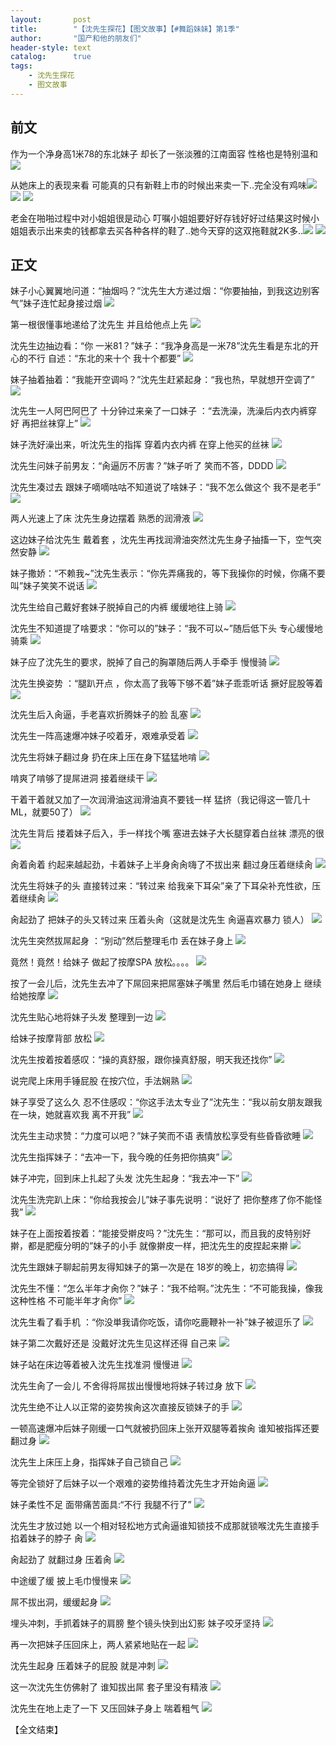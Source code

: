```yaml
---
layout:       post
title:        "【沈先生探花】【图文故事】【#舞蹈妹妹】第1季"
author:       "国产和他的朋友们"
header-style: text
catalog:      true
tags:
    - 沈先生探花
    - 图文故事
---
```


## 前文

作为一个净身高1米78的东北妹子 却长了一张淡雅的江南面容 性格也是特别温和![](https://jt.mcq93.app/tupian/forum/202412/13/224408ckgkhrb00gk0ccyc.gif)

从她床上的表现来看 可能真的只有新鞋上市的时候出来卖一下..完全没有鸡味![](https://jt.mcq93.app/tupian/forum/202412/13/224432x87evzre01y8as86.gif)
![](https://jt.mcq93.app/tupian/forum/202412/13/224434ji57mnk55jnjh1jw.gif)
![](https://jt.mcq93.app/tupian/forum/202412/13/224051f5j9ee95jap6aaxa.gif)

老金在啪啪过程中对小姐姐很是动心 叮嘱小姐姐要好好存钱好好过结果这时候小姐姐表示出来卖的钱都拿去买各种各样的鞋了..她今天穿的这双拖鞋就2K多..![](https://jt.mcq93.app/tupian/forum/202412/13/224054gytjsatyrooxj1s9.gif)
![](https://jt.mcq93.app/tupian/forum/202412/13/224057tv77t95kkffof5c4.gif)

## 正文

妹子小心翼翼地问道：“抽烟吗？”沈先生大方递过烟：“你要抽抽，到我这边别客气”妹子连忙起身接过烟
![](https://tju.7pzzv.us/tupian/forum/202501/19/013900y44ud29zxkyygxiu.gif)

第一根很懂事地递给了沈先生 并且给他点上先
![](https://tju.7pzzv.us/tupian/forum/202501/19/013906th6631uiv15j3ll5.gif)

沈先生边抽边看：“你 一米81？”妹子：“我净身高是一米78”沈先生看是东北的开心的不行 自述：“东北的来十个 我十个都要”
![](https://tju.7pzzv.us/tupian/forum/202501/19/013913yfk1dvkddrvc00ar.gif)

妹子抽着抽着：“我能开空调吗？”沈先生赶紧起身：“我也热，早就想开空调了”
![](https://tju.7pzzv.us/tupian/forum/202501/19/013923mcqhcmz4fifuc4s9.gif)

沈先生一人阿巴阿巴了 十分钟过来亲了一口妹子 ：“去洗澡，洗澡后内衣内裤穿好 再把丝袜穿上”
![](https://tju.7pzzv.us/tupian/forum/202501/19/013934ua11cjfrazw10t5e.gif)

妹子洗好澡出来，听沈先生的指挥 穿着内衣内裤 在穿上他买的丝袜
![](https://tju.7pzzv.us/tupian/forum/202501/19/013944l89df889pp298p92.gif)

沈先生问妹子前男友：“肏逼厉不厉害？”妹子听了 笑而不答，DDDD
![](https://tju.7pzzv.us/tupian/forum/202501/19/013954njjjjzgm1e94m9gg.gif)

沈先生凑过去 跟妹子嘀嘀咕咕不知道说了啥妹子：“我不怎么做这个 我不是老手”
![](https://tju.7pzzv.us/tupian/forum/202501/19/014006bxu8xd49x7ak88au.gif)

两人光速上了床 沈先生身边摆着 熟悉的润滑液
![](https://tju.7pzzv.us/tupian/forum/202501/19/014019ndx6x67xsylgdp6x.gif)

这边妹子给沈先生 戴着套 ，沈先生再找润滑油突然沈先生身子抽搐一下，空气突然安静
![](https://tju.7pzzv.us/tupian/forum/202501/19/014032b54xyc7lic4i5vzc.gif)

妹子撒娇：“不赖我~”沈先生表示：“你先弄痛我的，等下我操你的时候，你痛不要叫”妹子笑笑不说话
![](https://tju.7pzzv.us/tupian/forum/202501/19/014043ujvjwjtqspest5qc.gif)

沈先生给自己戴好套妹子脱掉自己的内裤 缓缓地往上骑
![](https://tju.7pzzv.us/tupian/forum/202501/19/014100qyu99w9905kr9kr6.gif)

沈先生不知道提了啥要求：“你可以的”妹子：“我不可以~”随后低下头 专心缓慢地骑乘
![](https://tju.7pzzv.us/tupian/forum/202501/19/014113ebfzxldbbxxxxz3s.gif)

妹子应了沈先生的要求，脱掉了自己的胸罩随后两人手牵手 慢慢骑
![](https://tju.7pzzv.us/tupian/forum/202501/19/014125s97yyd8hjhkjgy9g.gif)

沈先生换姿势 ：“腿趴开点 ，你太高了我等下够不着”妹子乖乖听话 撅好屁股等着
![](https://tju.7pzzv.us/tupian/forum/202501/19/014138tornvvczccvnvo3v.gif)

沈先生后入肏逼，手老喜欢折腾妹子的脸 乱塞
![](https://tju.7pzzv.us/tupian/forum/202501/19/014151z0pgqz5wxhp85u8p.gif)

沈先生一阵高速爆冲妹子咬着牙，艰难承受着
![](https://tju.7pzzv.us/tupian/forum/202501/19/014203chnlwrawn60ahz3l.gif)

沈先生将妹子翻过身 扔在床上压在身下猛猛地啃
![](https://tju.7pzzv.us/tupian/forum/202501/19/014215euh7qsl706i6ssy7.gif)

啃爽了啃够了提屌进洞 接着继续干
![](https://tju.7pzzv.us/tupian/forum/202501/19/014226kw0433kzwsrrk6un.gif)

干着干着就又加了一次润滑油这润滑油真不要钱一样 猛挤（我记得这一管几十ML，就要50了）
![](https://tju.7pzzv.us/tupian/forum/202501/19/014241xmmzhmu5czaqeuu3.gif)

沈先生背后 搂着妹子后入，手一样找个嘴 塞进去妹子大长腿穿着白丝袜 漂亮的很
![](https://tju.7pzzv.us/tupian/forum/202501/19/014256pyof9ot1lix1dnfx.gif)

肏着肏着 约起来越起劲，卡着妹子上半身肏肏嗨了不拔出来 翻过身压着继续肏
![](https://tju.7pzzv.us/tupian/forum/202501/19/014311mw71ncnren8rlwhb.gif)

沈先生将妹子的头 直接转过来：“转过来 给我亲下耳朵”亲了下耳朵补充性欲，压着继续肏
![](https://tju.7pzzv.us/tupian/forum/202501/19/014326ceosdbutr8xxm8uu.gif)

肏起劲了 把妹子的头又转过来 压着头肏（这就是沈先生 肏逼喜欢暴力 锁人）
![](https://tju.7pzzv.us/tupian/forum/202501/19/014340cxedbt9zmt0tktex.gif)

沈先生突然拔屌起身 ：“别动”然后整理毛巾 丢在妹子身上
![](https://tju.7pzzv.us/tupian/forum/202501/19/014351oa39zt9tq9q0u7it.gif)

竟然！竟然！给妹子 做起了按摩SPA 放松。。。。
![](https://tju.7pzzv.us/tupian/forum/202501/19/014403b3sbikaarsxsbkia.gif)

按了一会儿后，沈先生去冲了下屌回来把屌塞妹子嘴里 然后毛巾铺在她身上 继续给她按摩
![](https://tju.7pzzv.us/tupian/forum/202501/19/014415h5522gwxqw5fj299.gif)

沈先生贴心地将妹子头发 整理到一边
![](https://tju.7pzzv.us/tupian/forum/202501/19/014428wjkn2k5j8o1lxflr.gif)

给妹子按摩背部 放松
![](https://tju.7pzzv.us/tupian/forum/202501/19/014442ccolbcxpr1tzr6zg.gif)

沈先生按着按着感叹：“操的真舒服，跟你操真舒服，明天我还找你”
![](https://tju.7pzzv.us/tupian/forum/202501/19/014456ge7rwdv17r7hs6jz.gif)

说完爬上床用手锤屁股 在按穴位，手法娴熟
![](https://tju.7pzzv.us/tupian/forum/202501/19/014509vq1urx1qwuztqrux.gif)

妹子享受了这么久 忍不住感叹：“你这手法太专业了”沈先生：“我以前女朋友跟我在一块，她就喜欢我 离不开我”
![](https://tju.7pzzv.us/tupian/forum/202501/19/014521ul6ed6v3h458fr7h.gif)

沈先生主动求赞：“力度可以吧？”妹子笑而不语 表情放松享受有些昏昏欲睡
![](https://tju.7pzzv.us/tupian/forum/202501/19/014533naaaouaka1ppzfa1.gif)

沈先生指挥妹子：“去冲一下，我今晚的任务把你搞爽”
![](https://tju.7pzzv.us/tupian/forum/202501/19/014545gqdya4310e0q83t3.gif)

妹子冲完，回到床上扎起了头发 沈先生起身：“我去冲一下”
![](https://tju.7pzzv.us/tupian/forum/202501/19/014557ifr50vvsvfpvd5re.gif)

沈先生洗完趴上床：“你给我按会儿”妹子事先说明：“说好了 把你整疼了你不能怪我”
![](https://tju.7pzzv.us/tupian/forum/202501/19/014606f11ei7zsme6qbni3.gif)

妹子在上面按着按着：“能接受擀皮吗？”沈先生：“那可以，而且我的皮特别好擀，都是肥瘦分明的”妹子的小手 就像擀皮一样，把沈先生的皮捏起来擀
![](https://tju.7pzzv.us/tupian/forum/202501/19/014618om4u7uwhpbfmmdw9.gif)

沈先生跟妹子聊起前男友得知妹子的第一次是在 18岁的晚上，初恋搞得
![](https://tju.7pzzv.us/tupian/forum/202501/19/014629ox5g4mj9h93srv9s.gif)

沈先生不懂：“怎么半年才肏你？”妹子：“我不给啊。”沈先生：“不可能我操，像我这种性格 不可能半年才肏你”
![](https://tju.7pzzv.us/tupian/forum/202501/19/014642sxu0h21xab0uua1h.gif)

沈先生看了看手机 ：“你没単我请你吃饭，请你吃鹿鞭补一补”妹子被逗乐了
![](https://tju.7pzzv.us/tupian/forum/202501/19/014654k8uvbsb5sepvxa2e.gif)

妹子第二次戴好还是 没戴好沈先生见这样还得 自己来
![](https://tju.7pzzv.us/tupian/forum/202501/19/014706hh3p0c33ktzxvffx.gif)

妹子站在床边等着被入沈先生找准洞 慢慢进
![](https://tju.7pzzv.us/tupian/forum/202501/19/014719jzrjjxfjdc0ndvjd.gif)

沈先生肏了一会儿 不舍得将屌拔出慢慢地将妹子转过身 放下
![](https://tju.7pzzv.us/tupian/forum/202501/19/014730e9l29421f912a5an.gif)

沈先生绝不让人以正常的姿势挨肏这次直接反锁妹子的手
![](https://tju.7pzzv.us/tupian/forum/202501/19/014744zuuuo11gt1p1toln.gif)

一顿高速爆冲后妹子刚缓一口气就被扔回床上张开双腿等着挨肏 谁知被指挥还要翻过身
![](https://tju.7pzzv.us/tupian/forum/202501/19/014756znxe45x7axeheggh.gif)

沈先生上床压上身，指挥妹子自己锁自己
![](https://tju.7pzzv.us/tupian/forum/202501/19/014814plnpf5mz5zffvel5.gif)

等完全锁好了后妹子以一个艰难的姿势维持着沈先生才开始肏逼
![](https://tju.7pzzv.us/tupian/forum/202501/19/014828ir3707pj3kb24q47.gif)

妹子柔性不足 面带痛苦面具:“不行 我腿不行了”
![](https://tju.7pzzv.us/tupian/forum/202501/19/014851hot0oqqcos0z1tb9.gif)

沈先生才放过她 以一个相对轻松地方式肏逼谁知锁技不成那就锁喉沈先生直接手掐着妹子的脖子 肏
![](https://tju.7pzzv.us/tupian/forum/202501/19/014903cm99kkxgmwk6q9qq.gif)

肏起劲了 就翻过身 压着肏
![](https://tju.7pzzv.us/tupian/forum/202501/19/014915udm0i0xgiiis0dn2.gif)

中途缓了缓 披上毛巾慢慢来
![](https://tju.7pzzv.us/tupian/forum/202501/19/014929wwgdw3v3ppp5dgwz.gif)

屌不拔出洞，缓缓起身
![](https://tju.7pzzv.us/tupian/forum/202501/19/014945jy55bym5brbrybnu.gif)

埋头冲刺，手抓着妹子的肩膀 整个镜头快到出幻影 妹子咬牙坚持
![](https://tju.7pzzv.us/tupian/forum/202501/19/014959bhltl1qttbqabzke.gif)

再一次把妹子压回床上，两人紧紧地贴在一起
![](https://tju.7pzzv.us/tupian/forum/202501/19/015013a1d6e4jy5xus1l5x.gif)

沈先生起身 压着妹子的屁股 就是冲刺
![](https://tju.7pzzv.us/tupian/forum/202501/19/015025k13i43jla1bgze19.gif)

这一次沈先生仿佛射了 谁知拔出屌 套子里没有精液
![](https://tju.7pzzv.us/tupian/forum/202501/19/015034wo2s3qtxy3snta14.gif)

沈先生在地上走了一下 又压回妹子身上 喘着粗气
![](https://tju.7pzzv.us/tupian/forum/202501/19/015045bpej4a7pc9azetye.gif)

【全文结束】